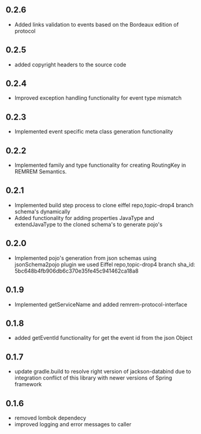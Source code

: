 ## 0.2.6
- Added links validation to events based on the Bordeaux edition of protocol

## 0.2.5
- added copyright headers to the source code

## 0.2.4
- Improved exception handling functionality for event type mismatch

## 0.2.3
- Implemented event specific meta class generation functionality

## 0.2.2
- Implemented family and type functionality for creating RoutingKey in REMREM Semantics.

## 0.2.1
- Implemented build step process to clone eiffel repo,topic-drop4 branch schema's dynamically
- Added functionality for adding properties JavaType and extendJavaType to the cloned schema's to generate pojo's

## 0.2.0
- Implemented pojo's generation from json schemas using jsonSchema2pojo plugin
  we used Eiffel repo,topic-drop4 branch sha_id: 5bc648b4fb906db6c370e35fe45c941462ca18a8
  
  
## 0.1.9
- Implemented getServiceName and added remrem-protocol-interface

## 0.1.8
- added getEventId functionality for get the event id from the json Object

## 0.1.7
- update gradle.build to resolve right version of jackson-databind 
  due to integration conflict of this library with newer versions
  of Spring framework

## 0.1.6
- removed lombok dependecy
- improved logging and error messages to caller
